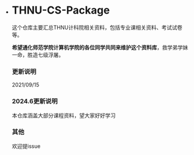 - # THNU-CS-Package

  这个仓库主要汇总THNU计科院相关资料，包括专业课相关资料、考试试卷等。

  **希望通化师范学院计算机学院的各位同学共同来维护这个资料库**，救学弟学妹一命，胜造七级浮屠。


  ### 更新说明

  2021/09/15 

  ### 2024.6更新说明
  本仓库涵盖大部分课程资料，望大家好好学习

  

  ### 其他

  欢迎提issue

  
